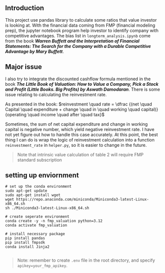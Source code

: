 ## Introduction

This project use pandas library to calculate some ratios that value investor is looking at. With the financial data coming from FMP (financial modeling prep), the jupyter notebook program help investor to identify company with competitive advantages. The bias list in `longterm_analysis.ipynb` come from the book <b><i>Warren Buffett and the Interpretation of Financial Statements: The Search for the Company with a Durable Competitive Advantage
by Mary Buffett</i></b>.

## Major issue

I also try to integrate the discounted cashflow formula mentioned in the book <b><i>The Little Book of Valuation: How to Value a Company, Pick a Stock and Profit (Little Books. Big Profits)
by Aswath Damodaran</i></b>. There is some issue relating to calculating the reinvestment rate.

As presented in the book:
$reinvestment \quad rate = \dfrac {(net \quad Capital \quad expenditure + change \quad in \quad working \quad capital)} {operating \quad income \quad after \quad tax}$

Sometimes, the sum of net capital expenditure and change in working capital is negative number, which yield negative reinvestment rate. I have not yet figure out how to handle this case accurately. At this point, the best thing I can do is wrap the logic of reinvestment calculation into a function `reinvestment_rate` in `helper.py`, so it is easier to change in the future.

> Note that intrinsic value calculation of table 2 will require FMP standard subscription

## setting up enviornment

```shell
# set up the conda environment
sudo apt-get update
sudo apt-get install wget
wget https://repo.anaconda.com/miniconda/Miniconda3-latest-Linux-x86_64.sh
sh ./Miniconda3-latest-Linux-x86_64.sh

# create seperate environment
conda create -y -n fmp_valuation python=3.12
conda activate fmp_valuation

# install necessary package
pip install pandas
pip install fmpsdk
conda install Jinja2


```

> Note: remember to create `.env` file in the root directory, and specify `apikey=your_fmp_apikey`.

